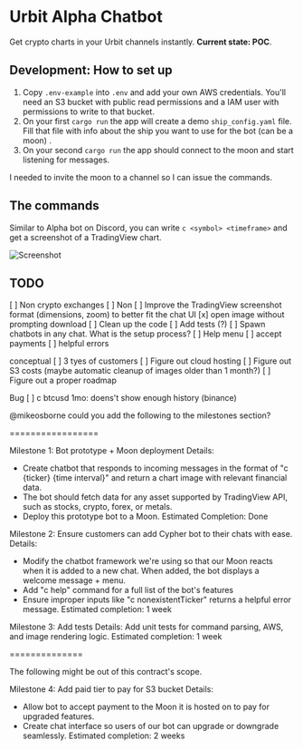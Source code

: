 # Urbit Alpha Chatbot

Get crypto charts in your Urbit channels instantly. **Current state: POC**.

## Development: How to set up

1. Copy `.env-example` into `.env` and add your own AWS credentials. You'll need an S3 bucket with public read permissions and a IAM user with permissions to write to that bucket.
2. On your first `cargo run` the app will create a demo `ship_config.yaml` file. Fill that file with info about the ship you want to use for the bot (can be a moon) .
3. On your second `cargo run` the app should connect to the moon and start listening for messages.

I needed to invite the moon to a channel so I can issue the commands.

## The commands

Similar to Alpha bot on Discord, you can write `c <symbol> <timeframe>` and get a screenshot of a TradingView chart.

![Screenshot](https://ridwyx-storage.s3.eu-west-2.amazonaws.com/screenshot.png)

## TODO

[ ] Non crypto exchanges
[ ] Non 
[ ] Improve the TradingView screenshot format (dimensions, zoom) to better fit the chat UI
[x] open image without prompting download
[ ] Clean up the code
[ ] Add tests (?)
[ ] Spawn chatbots in any chat. What is the setup process?
[ ] Help menu
[ ] accept payments
[ ] helpful errors

conceptual
[ ] 3 tyes of customers
[ ] Figure out cloud hosting
[ ] Figure out S3 costs (maybe automatic cleanup of images older than 1 month?)
[ ] Figure out a proper roadmap


Bug
[ ] c btcusd 1mo: doens't show enough history (binance)


@mikeosborne could you add the following to the milestones section?

=================

Milestone 1: Bot prototype + Moon deployment
Details: 
- Create chatbot that responds to incoming messages in the format of "c {ticker} {time interval}" and return a chart image with relevant financial data.
- The bot should fetch data for any asset supported by TradingView API, such as stocks, crypto, forex, or metals.
- Deploy this prototype bot to a Moon.
Estimated Completion: Done

Milestone 2: Ensure customers can add Cypher bot to their chats with ease.
Details: 
- Modify the chatbot framework we're using so that our Moon reacts when it is added to a new chat. When added, the bot displays a welcome message + menu.
- Add "c help" command for a full list of the bot's features
- Ensure improper inputs like "c nonexistentTicker" returns a helpful error message.
Estimated completion: 1 week

Milestone 3: Add tests
Details: Add unit tests for command parsing, AWS, and image rendering logic.
Estimated completion: 1 week

==============

The following might be out of this contract's scope.

Milestone 4: Add paid tier to pay for S3 bucket
Details: 
- Allow bot to accept payment to the Moon it is hosted on to pay for upgraded features.
- Create chat interface so users of our bot can upgrade or downgrade seamlessly.
Estimated completion: 2 weeks